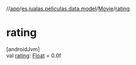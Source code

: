 //[app](../../../index.md)/[es.jualas.peliculas.data.model](../index.md)/[Movie](index.md)/[rating](rating.md)

# rating

[androidJvm]\
val [rating](rating.md): [Float](https://kotlinlang.org/api/latest/jvm/stdlib/kotlin-stdlib/kotlin/-float/index.html) = 0.0f
